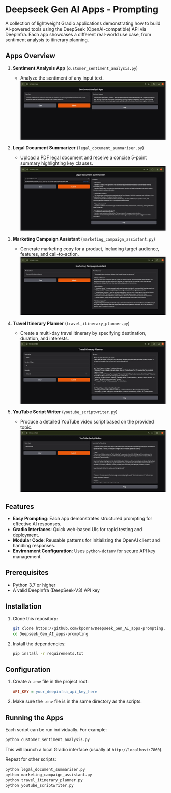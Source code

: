 # Deepseek Gen AI Apps - Prompting

A collection of lightweight Gradio applications demonstrating how to build AI-powered tools using the DeepSeek (OpenAI-compatible) API via DeepInfra. Each app showcases a different real-world use case, from sentiment analysis to itinerary planning.
 
## Apps Overview

1. **Sentiment Analysis App** (`customer_sentiment_analysis.py`)
   - Analyze the sentiment of any input text.
   ![assets/sentiment_analysis.png](assets/sentiment_analysis.png) 

2. **Legal Document Summarizer** (`legal_document_summariser.py`)
   - Upload a PDF legal document and receive a concise 5-point summary highlighting key clauses.
   ![assets/legal_document_summarizer.png](assets/legal_document_summarizer.png) 

3. **Marketing Campaign Assistant** (`marketing_campaign_assistant.py`)
   - Generate marketing copy for a product, including target audience, features, and call-to-action.
   ![assets/marketing_ai_assistant.png](assets/marketing_ai_assistant.png) 

4. **Travel Itinerary Planner** (`travel_itinerary_planner.py`)
   - Create a multi-day travel itinerary by specifying destination, duration, and interests.
   ![assets/travel_Itinerary_planner.png](assets/travel_Itinerary_planner.png) 

5. **YouTube Script Writer** (`youtube_scriptwriter.py`)
   - Produce a detailed YouTube video script based on the provided topic.
   ![assets/youtube_script_writer.png](assets/youtube_script_writer.png) 
   
## Features

- **Easy Prompting**: Each app demonstrates structured prompting for effective AI responses.
- **Gradio Interfaces**: Quick web-based UIs for rapid testing and deployment.
- **Modular Code**: Reusable patterns for initializing the OpenAI client and handling responses.
- **Environment Configuration**: Uses `python-dotenv` for secure API key management.

## Prerequisites

- Python 3.7 or higher 
- A valid DeepInfra (DeepSeek-V3) API key

## Installation

1. Clone this repository:
   ```bash
   git clone https://github.com/kponna/Deepseek_Gen_AI_apps-prompting.git
   cd Deepseek_Gen_AI_apps-prompting
   ```
2. Install the dependencies:
   ```bash
   pip install -r requirements.txt
   ```

## Configuration

1. Create a `.env` file in the project root:
   ```ini
   API_KEY = your_deepinfra_api_key_here
   ```
2. Make sure the `.env` file is in the same directory as the scripts.

## Running the Apps

Each script can be run individually. For example:

```bash
python customer_sentiment_analysis.py
```

This will launch a local Gradio interface (usually at `http://localhost:7860`).

Repeat for other scripts:

```bash
python legal_document_summariser.py
python marketing_campaign_assistant.py
python travel_itinerary_planner.py
python youtube_scriptwriter.py
```  
 
